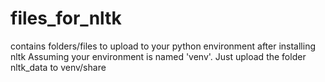 # files_for_nltk
contains folders/files to upload to your python environment after installing nltk
Assuming your environment is named 'venv'.
Just upload the folder nltk_data to venv/share
